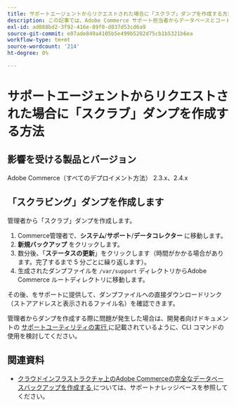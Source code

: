 ```yaml
---
title: サポートエージェントからリクエストされた場合に「スクラブ」ダンプを作成する方法
description: この記事では、Adobe Commerce サポート担当者からデータベースとコードの「スクラブ」ダンプ（バックアップ）を提供するように求められたときに、Adobe Commerce管理者からダンプ（バックアップ）を作成する方法について説明します。 このダンプでは、プロセスを高速化するためにメディア ファイルが除外され、ファイルのサイズが小さくなります。 データベースをバックアップする際に、すべての機密データがハッシュ化されます。
exl-id: ad088bd2-3f92-416e-89f0-d037d53cd6a9
source-git-commit: e07ade849a4105b5e499b5282d75cb1b5321b6ea
workflow-type: tm+mt
source-wordcount: '214'
ht-degree: 0%

---
```


# サポートエージェントからリクエストされた場合に「スクラブ」ダンプを作成する方法


## 影響を受ける製品とバージョン

Adobe Commerce（すべてのデプロイメント方法） 2.3.x、2.4.x

## 「スクラビング」ダンプを作成します

管理者から「スクラブ」ダンプを作成します。

1. Commerce管理者で、**システム**/**サポート**/**データコレクター** に移動します。
1. **新規バックアップ** をクリックします。
1. 数分後、「**ステータスの更新**」をクリックします（時間がかかる場合があります。完了するまで 5 分ごとに繰り返します）。
1. 生成されたダンプファイルを `/var/support` ディレクトリからAdobe Commerce ルートディレクトリに移動します。

その後、をサポートに提供して、ダンプファイルへの直接ダウンロードリンク（ストアアドレスと表示されるファイル名）を確認できます。

管理者からダンプを作成する際に問題が発生した場合は、開発者向けドキュメントの [ サポートユーティリティの実行 ](https://devdocs.magento.com/guides/v2.4/config-guide/cli/config-cli-subcommands-spt-util.html) に記載されているように、CLI コマンドの使用を検討してください。

## 関連資料

* [ クラウドインフラストラクチャ上のAdobe Commerceの完全なデータベースバックアップを作成する ](/help/how-to/general/create-database-dump-on-cloud.md) については、サポートナレッジベースを参照してください。
